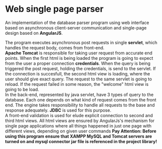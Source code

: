 # Web single page parser

An implementation of the database parser program using web interface based on asynchronous client-server communication and single-page design based on **AngularJS**. 

The program executes asynchronous post requests in single **servlet**, which handles the request body, comes from front-end.<br/>
**Apache Tomcat** is responsible for taking user request from accurate end points.
When the first html is being loaded the program is going to expect from the user a proper connection **credentials**. When the query is being triggered the post request, holding the credentials, is send to the servlet. If the connection is succesfull, the second html view is loading, where the user should give exact query. The request to the same servlet is going to reload. If the request failed in some reason, the "welcome" html view is going to be load.<br/>
In the back-end, represented by java servlet, have 3 types of query to the database. Each one depends on what kind of request comes from the front end. The engine takes responsibility to handle all requests to the base and response adequately. **JDBC** is used for this purpose. </br>
A front-end validation is used for elude explicit connection to second and third html views.
All html views are ensured by AngularJs's mechanism for single page applications where all things happened in just one page with different views, depending on given user commands
**Pay Attention: Before using this program ensure that XAMPP MySQL and Tomcat servers are turned on and mysql connector jar file is referenced in the project library!**